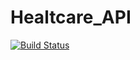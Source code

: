 # Healtcare_API

[![Build Status](https://travis-ci.org/JeroenAndCo/Healtcare_API.svg?branch=master)](https://travis-ci.org/JeroenAndCo/Healtcare_API)
